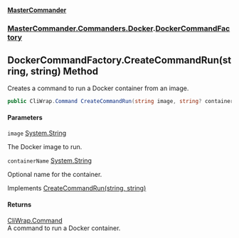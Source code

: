 #### [MasterCommander](MasterCommander.md 'MasterCommander')
### [MasterCommander.Commanders.Docker](MasterCommander.md#MasterCommander.Commanders.Docker 'MasterCommander.Commanders.Docker').[DockerCommandFactory](DockerCommandFactory.md 'MasterCommander.Commanders.Docker.DockerCommandFactory')

## DockerCommandFactory.CreateCommandRun(string, string) Method

Creates a command to run a Docker container from an image.

```csharp
public CliWrap.Command CreateCommandRun(string image, string? containerName=null);
```
#### Parameters

<a name='MasterCommander.Commanders.Docker.DockerCommandFactory.CreateCommandRun(string,string).image'></a>

`image` [System.String](https://docs.microsoft.com/en-us/dotnet/api/System.String 'System.String')

The Docker image to run.

<a name='MasterCommander.Commanders.Docker.DockerCommandFactory.CreateCommandRun(string,string).containerName'></a>

`containerName` [System.String](https://docs.microsoft.com/en-us/dotnet/api/System.String 'System.String')

Optional name for the container.

Implements [CreateCommandRun(string, string)](IDockerCommandFactory.CreateCommandRun(string,string).md 'MasterCommander.Commanders.Docker.IDockerCommandFactory.CreateCommandRun(string, string)')

#### Returns
[CliWrap.Command](https://docs.microsoft.com/en-us/dotnet/api/CliWrap.Command 'CliWrap.Command')  
A command to run a Docker container.
